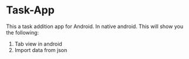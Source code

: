 # Task-App
This a task addition app for Android. In native android.
This will show you the following:
1. Tab view in android
2. Import data from json
